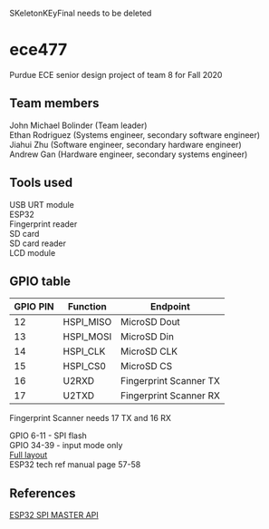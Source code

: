 
SKeletonKEyFinal needs to be deleted
# ece477
Purdue ECE senior design project of team 8 for Fall 2020  
  
## Team members
John Michael Bolinder (Team leader)  
Ethan Rodriguez (Systems engineer, secondary software engineer)  
Jiahui Zhu (Software engineer, secondary hardware engineer)  
Andrew Gan (Hardware engineer, secondary systems engineer)  
  
## Tools used
USB URT module  
ESP32  
Fingerprint reader  
SD card  
SD card reader  
LCD module  
  
## GPIO table
| GPIO PIN      | Function  | Endpoint     |
|---------------|-----------|--------------|
| 12            | HSPI_MISO | MicroSD Dout |
| 13            | HSPI_MOSI | MicroSD Din  |
| 14            | HSPI_CLK  | MicroSD CLK  |
| 15            | HSPI_CS0  | MicroSD CS   |
| 16            | U2RXD     | Fingerprint Scanner TX |
| 17            | U2TXD     | Fingerprint Scanner RX |
  
Fingerprint Scanner needs 17 TX and 16 RX

GPIO 6-11 - SPI flash  
GPIO 34-39 - input mode only    
[Full layout](https://microcontrollerslab.com/wp-content/uploads/2019/02/ESP32-pinout-mapping.png)  
ESP32 tech ref manual page 57-58  
  
## References
[ESP32 SPI MASTER API](https://docs.espressif.com/projects/esp-idf/en/latest/esp32/api-reference/peripherals/spi_master.html)  
